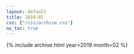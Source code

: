 ```yaml
---
layout: default
title: 2019–02
css: ["/css/archive.css"]
no_toc: true
---
```


{% include archive.html year=2019 month=02 %}
